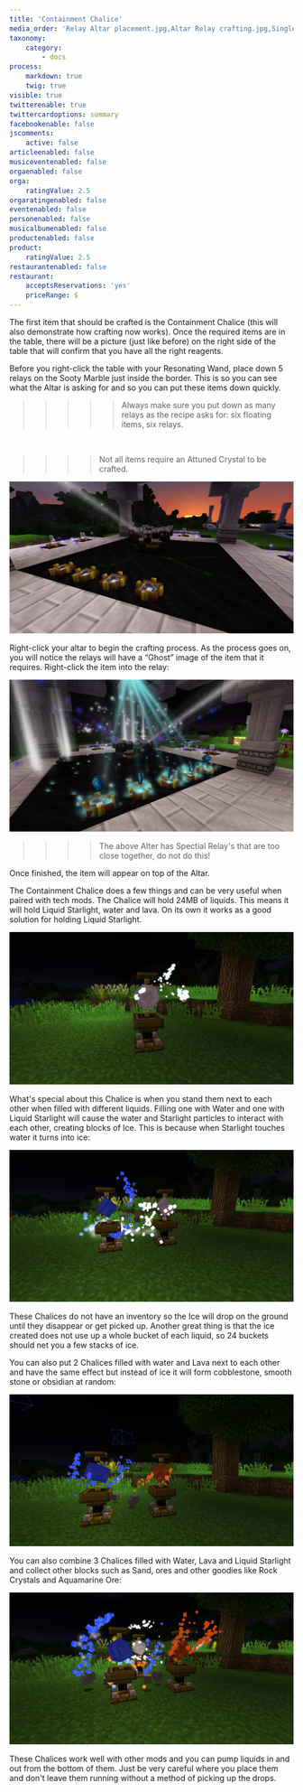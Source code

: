 ```yaml
---
title: 'Containment Chalice'
media_order: 'Relay Altar placement.jpg,Altar Relay crafting.jpg,Single Challice.jpg,Challice interaction.jpg,Lava and water in Challice.jpg,3 Chalices.jpg'
taxonomy:
    category:
        - docs
process:
    markdown: true
    twig: true
visible: true
twitterenable: true
twittercardoptions: summary
facebookenable: false
jscomments:
    active: false
articleenabled: false
musiceventenabled: false
orgaenabled: false
orga:
    ratingValue: 2.5
orgaratingenabled: false
eventenabled: false
personenabled: false
musicalbumenabled: false
productenabled: false
product:
    ratingValue: 2.5
restaurantenabled: false
restaurant:
    acceptsReservations: 'yes'
    priceRange: $
---
```


The first item that should be crafted is the Containment Chalice (this will also demonstrate how crafting now works). Once the required items are in the table, there will be a picture (just like before) on the right side of the table that will confirm that you have all the right reagents.

Before you right-click the table with your Resonating Wand, place down 5 relays on the Sooty Marble just inside the border. This is so you can see what the Altar is asking for and so you can put these items down quickly.

>>>>> Always make sure you put down as many relays as the recipe asks for: six floating items, six relays.

<br>

>>>> Not all items require an Attuned Crystal to be crafted.

![Relay Altar placement](Relay%20Altar%20placement.jpg)

Right-click your altar to begin the crafting process. As the process goes on, you will notice the relays will have a “Ghost” image of the item that it requires. Right-click the item into the relay:

![Crafting Process with Altar and relays](Altar%20Relay%20crafting.jpg)

>>>> The above Alter has Spectial Relay's that are too close together, do not do this!

Once finished, the item will appear on top of the Altar.

The Containment Chalice does a few things and can be very useful when paired with tech mods. The Chalice will hold 24MB of liquids. This means it will hold Liquid Starlight, water and lava. On its own it works as a good solution for holding Liquid Starlight.

![A single Containment Chalice ](Single%20Challice.jpg)

What's special about this Chalice is when you stand them next to each other when filled with different liquids. Filling one with Water and one with Liquid Starlight will cause the water and Starlight particles to interact with each other, creating blocks of Ice. This is because when Starlight touches water it turns into ice:

![Challice interaction](Challice%20interaction.jpg)

These Chalices do not have an inventory so the Ice will drop on the ground until they disappear or get picked up. Another great thing is that the ice created does not use up a whole bucket of each liquid, so 24 buckets should net you a few stacks of ice.

You can also put 2 Chalices filled with water and Lava next to each other and have the same effect but instead of ice it will form cobblestone, smooth stone or obsidian at random:

![Lava and water in Challice](Lava%20and%20water%20in%20Challice.jpg)

You can also combine 3 Chalices filled with Water, Lava and Liquid Starlight and collect other blocks such as Sand, ores and other goodies like Rock Crystals and Aquamarine Ore:

![3 Chalices](3%20Chalices.jpg)

These Chalices work well with other mods and you can pump liquids in and out from the bottom of them. Just be very careful where you place them and don't leave them running without a method of picking up the drops.
